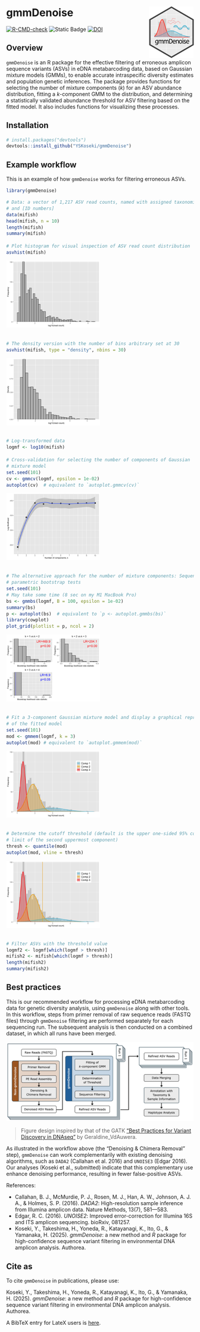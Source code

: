 
<!-- README.md is generated from README.Rmd. Please edit that file -->

# gmmDenoise <img src="man/figures/logo.png" align="right" width="120" />

<!-- badges: start -->

[![R-CMD-check](https://github.com/YSKoseki/gmmDenoise/actions/workflows/R-CMD-check.yaml/badge.svg)](https://github.com/YSKoseki/gmmDenoise/actions/workflows/R-CMD-check.yaml)
![Static
Badge](https://img.shields.io/badge/license-GPL_(%3E%3D_2)-blue)
[![DOI](https://zenodo.org/badge/489551728.svg)](https://zenodo.org/badge/latestdoi/489551728)
<!-- badges: end -->

## Overview

`gmmDenoise` is an R package for the effective filtering of erroneous
amplicon sequence variants (ASVs) in eDNA metabarcoding data, based on
Gaussian mixture models (GMMs), to enable accurate intraspecific
diversity estimates and population genetic inferences. The package
provides functions for selecting the number of mixture components (*k*)
for an ASV abundance distribution, fitting a *k*-component GMM to the
distribution, and determining a statistically validated abundance
threshold for ASV filtering based on the fitted model. It also includes
functions for visualizing these processes.

## Installation

``` r
# install.packages("devtools")
devtools::install_github("YSKoseki/gmmDenoise")
```

## Example workflow

This is an example of how `gmmDenoise` works for filtering erroneous
ASVs.

``` r
library(gmmDenoise)
```

``` r
# Data: a vector of 1,217 ASV read counts, named with assigned taxonomic names
# and [ID numbers]
data(mifish)
head(mifish, n = 10)
length(mifish)
summary(mifish)

# Plot histogram for visual inspection of ASV read count distribution
asvhist(mifish)
```

<img src="man/figures/README-example-1.png" width="50%" />

``` r

# The density version with the number of bins arbitrary set at 30
asvhist(mifish, type = "density", nbins = 30)
```

<img src="man/figures/README-example-2.png" width="50%" />

``` r

# Log-transformed data
logmf <- log10(mifish)

# Cross-validation for selecting the number of components of Gaussian
# mixture model
set.seed(101)
cv <- gmmcv(logmf, epsilon = 1e-02)
autoplot(cv)  # equivalent to `autoplot.gmmcv(cv)`
```

<img src="man/figures/README-example-3.png" width="50%" />

``` r

# The alternative approach for the number of mixture components: Sequential
# parametric bootstrap tests 
set.seed(101)
# May take some time (8 sec on my M1 MacBook Pro)
bs <- gmmbs(logmf, B = 100, epsilon = 1e-02)
summary(bs)
p <- autoplot(bs)  # equivalent to `p <- autoplot.gmmbs(bs)`
library(cowplot)
plot_grid(plotlist = p, ncol = 2)
```

<img src="man/figures/README-example-4.png" width="50%" />

``` r

# Fit a 3-component Gaussian mixture model and display a graphical representation
# of the fitted model
set.seed(101)
mod <- gmmem(logmf, k = 3)
autoplot(mod) # equivalent to `autoplot.gmmem(mod)`
```

<img src="man/figures/README-example-5.png" width="50%" />

``` r

# Determine the cutoff threshold (default is the upper one-sided 95% confidence 
# limit of the second uppermost component) 
thresh <- quantile(mod)
autoplot(mod, vline = thresh)
```

<img src="man/figures/README-example-6.png" width="50%" />

``` r

# Filter ASVs with the threshold value
logmf2 <- logmf[which(logmf > thresh)]
mifish2 <- mifish[which(logmf > thresh)]
length(mifish2)
summary(mifish2)
```

## Best practices

This is our recommended workflow for processing eDNA metabarcoding data
for genetic diversity analysis, using `gmmDenoise` along with other
tools. In this workflow, steps from primer removal of raw sequence reads
(FASTQ files) through `gmmDenoise` filtering are performed separately
for each sequencing run. The subsequent analysis is then conducted on a
combined dataset, in which all runs have been merged.

<img src="man/figures/workflow.png" width="100%" />

> Figure design inspired by that of the GATK [“Best Practices for
> Variant Discovery in
> DNAseq”](https://github.com/broadinstitute/gatk-docs/blob/master/gatk3-methods-and-algorithms/Best_Practices_for_Variant_Discovery_in_DNAseq.md#best-practices-for-variant-discovery-in-dnaseq)
> by Geraldine_VdAuwera.

As illustrated in the workflow above (the “Denoising & Chimera Removal”
step), `gmmDenoise` can work complementarily with existing denoising
algorithms, such as `DADA2` (Callahan et al. 2016) and `UNOISE3` (Edgar
2016). Our analyses (Koseki et al., submitted) indicate that this
complementary use enhance denoising performance, resulting in fewer
false-positive ASVs.

References:

- Callahan, B. J., McMurdie, P. J., Rosen, M. J., Han, A. W.,
  Johnson, A. J. A., & Holmes, S. P. (2016). *DADA2*: High-resolution
  sample inference from Illumina amplicon data. Nature Methods, 13(7),
  581—583.
- Edgar, R. C. (2016). *UNOISE2*: Improved error-correction for Illumina
  16S and ITS amplicon sequencing. bioRxiv, 081257.
- Koseki, Y., Takeshima, H., Yoneda, R., Katayanagi, K., Ito, G., &
  Yamanaka, H. (2025). *gmmDenoise*: a new method and *R* package for
  high-confidence sequence variant filtering in environmental DNA
  amplicon analysis. Authorea.

## Cite as

<!--
[![DOI](https://zenodo.org/badge/489551728.svg)](https://zenodo.org/badge/latestdoi/489551728)
&#10;The above DOI corresponds to the latest versioned release as [published to Zenodo](https://zenodo.org/records/15015857), where you will find all earlier releases. To cite `gmmDenoise` independent of version, use https://doi.org/10.5281/zenodo.15015857, which will always redirect to the latest release.
-->

To cite `gmmDenoise` in publications, please use:

Koseki, Y., Takeshima, H., Yoneda, R., Katayanagi, K., Ito, G., &
Yamanaka, H. (2025). *gmmDenoise*: a new method and *R* package for
high-confidence sequence variant filtering in environmental DNA amplicon
analysis. Authorea.

A BibTeX entry for LateX users is [here](inst/CITATION).

<!--
You'll still need to render `README.Rmd` regularly, to keep `README.md` up-to-date. `devtools::build_readme()` is handy for this. You could also use GitHub Actions to re-render `README.Rmd` every time you push. An example workflow can be found here: <https://github.com/r-lib/actions/tree/v1/examples>.
-->
